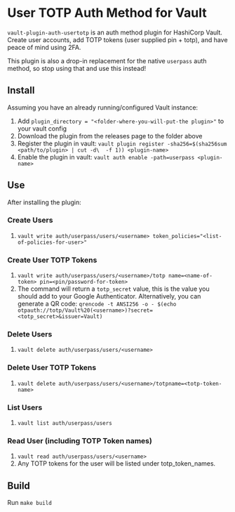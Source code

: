 # User TOTP Auth Method for Vault

`vault-plugin-auth-usertotp` is an auth method plugin for HashiCorp Vault.  Create user accounts, add TOTP tokens (user supplied pin + totp), and have peace of mind using 2FA.

This plugin is also a drop-in replacement for the native `userpass` auth method, so stop using that and use this instead!

## Install

Assuming you have an already running/configured Vault instance:

1. Add `plugin_directory = "<folder-where-you-will-put-the plugin>"` to your vault config
2. Download the plugin from the releases page to the folder above
3. Register the plugin in vault: `vault plugin register -sha256=$(sha256sum <path/to/plugin> | cut -d\  -f 1)) <plugin-name>`
4. Enable the plugin in vault: `vault auth enable -path=userpass <plugin-name>`

## Use

After installing the plugin:

### Create Users

1. `vault write auth/userpass/users/<username> token_policies="<list-of-policies-for-user>"`

### Create User TOTP Tokens

1. `vault write auth/userpass/users/<username>/totp name=<name-of-token> pin=<pin/password-for-token>`
2. The command will return a `totp_secret` value, this is the value you should add to your Google Authenticator.  Alternatively, you can generate a QR code: `qrencode -t ANSI256 -o - $(echo otpauth://totp/Vault%20(<username>)?secret=<totp_secret>&issuer=Vault)`

### Delete Users

1. `vault delete auth/userpass/users/<username>`

### Delete User TOTP Tokens

1. `vault delete auth/userpass/users/<username>/totpname=<totp-token-name>`

### List Users

1. `vault list auth/userpass/users`

### Read User (including TOTP Token names)

1. `vault read auth/userpass/users/<username>`
2. Any TOTP tokens for the user will be listed under totp_token_names.

## Build

Run `make build`
